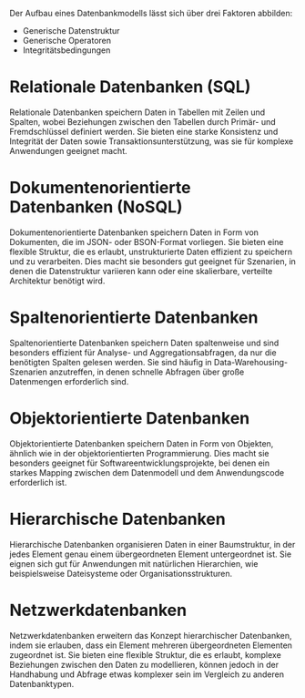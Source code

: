 Der Aufbau eines Datenbankmodells lässt sich über drei Faktoren abbilden:
- Generische Datenstruktur
- Generische Operatoren
- Integritätsbedingungen

# Relationale Datenbanken (SQL)
Relationale Datenbanken speichern Daten in Tabellen mit Zeilen und Spalten, wobei Beziehungen zwischen den Tabellen durch Primär- und Fremdschlüssel definiert werden. Sie bieten eine starke Konsistenz und Integrität der Daten sowie Transaktionsunterstützung, was sie für komplexe Anwendungen geeignet macht.

# Dokumentenorientierte Datenbanken (NoSQL)
Dokumentenorientierte Datenbanken speichern Daten in Form von Dokumenten, die im JSON- oder BSON-Format vorliegen. Sie bieten eine flexible Struktur, die es erlaubt, unstrukturierte Daten effizient zu speichern und zu verarbeiten. Dies macht sie besonders gut geeignet für Szenarien, in denen die Datenstruktur variieren kann oder eine skalierbare, verteilte Architektur benötigt wird.

# Spaltenorientierte Datenbanken
Spaltenorientierte Datenbanken speichern Daten spaltenweise und sind besonders effizient für Analyse- und Aggregationsabfragen, da nur die benötigten Spalten gelesen werden. Sie sind häufig in Data-Warehousing-Szenarien anzutreffen, in denen schnelle Abfragen über große Datenmengen erforderlich sind.

# Objektorientierte Datenbanken
Objektorientierte Datenbanken speichern Daten in Form von Objekten, ähnlich wie in der objektorientierten Programmierung. Dies macht sie besonders geeignet für Softwareentwicklungsprojekte, bei denen ein starkes Mapping zwischen dem Datenmodell und dem Anwendungscode erforderlich ist.

# Hierarchische Datenbanken
Hierarchische Datenbanken organisieren Daten in einer Baumstruktur, in der jedes Element genau einem übergeordneten Element untergeordnet ist. Sie eignen sich gut für Anwendungen mit natürlichen Hierarchien, wie beispielsweise Dateisysteme oder Organisationsstrukturen.

# Netzwerkdatenbanken
Netzwerkdatenbanken erweitern das Konzept hierarchischer Datenbanken, indem sie erlauben, dass ein Element mehreren übergeordneten Elementen zugeordnet ist. Sie bieten eine flexible Struktur, die es erlaubt, komplexe Beziehungen zwischen den Daten zu modellieren, können jedoch in der Handhabung und Abfrage etwas komplexer sein im Vergleich zu anderen Datenbanktypen.

